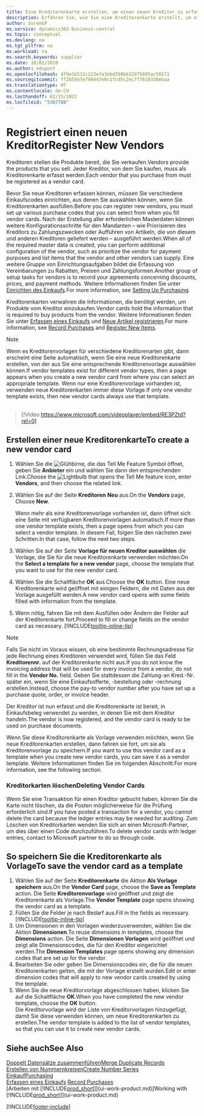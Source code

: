 ```yaml
---
title: Eine Kreditorenkarte erstellen, um einen neuen Kreditor zu erfassen | Microsoft Docs
description: Erfahren Sie, wie Sie eine Kreditorenkarte erstellt, um einen neuen Kreditor oder einem Lieferanten zu erfassen.
author: SorenGP
ms.service: dynamics365-business-central
ms.topic: conceptual
ms.devlang: na
ms.tgt_pltfrm: na
ms.workload: na
ms.search.keywords: supplier
ms.date: 10/01/2020
ms.author: edupont
ms.openlocfilehash: 4f9e1b532c223efa3ebd398bb32975805ac58171
ms.sourcegitcommit: ff2b55b7e790447e0c1fcd5c2ec7f7610338ebaa
ms.translationtype: HT
ms.contentlocale: de-CH
ms.lasthandoff: 02/15/2021
ms.locfileid: "5387788"
---
```

# <a name="register-new-vendors"></a><span data-ttu-id="c8dc7-103">Registriert einen neuen Kreditor</span><span class="sxs-lookup"><span data-stu-id="c8dc7-103">Register New Vendors</span></span>

<span data-ttu-id="c8dc7-104">Kreditoren stellen die Produkte bereit, die Sie verkaufen.</span><span class="sxs-lookup"><span data-stu-id="c8dc7-104">Vendors provide the products that you sell.</span></span> <span data-ttu-id="c8dc7-105">Jeder Kreditor, von dem Sie kaufen, muss als Kreditorenkarte erfasst werden.</span><span class="sxs-lookup"><span data-stu-id="c8dc7-105">Each vendor that you purchase from must be registered as a vendor card.</span></span>

<span data-ttu-id="c8dc7-106">Bevor Sie neue Kreditoren erfassen können, müssen Sie verschiedene Einkaufscodes einrichten, aus denen Sie auswählen können, wenn Sie Kreditorenkarten ausfüllen.</span><span class="sxs-lookup"><span data-stu-id="c8dc7-106">Before you can register new vendors, you must set up various purchase codes that you can select from when you fill vendor cards.</span></span> <span data-ttu-id="c8dc7-107">Nach der Erstellung aller erforderlichen Masterdaten können weitere Konfigurationsschritte für den Mandanten – wie Priorisieren des Kreditors zu Zahlungszwecken oder Aufführen von Artikeln, die von diesem und anderen Kreditoren geliefert werden – ausgeführt werden.</span><span class="sxs-lookup"><span data-stu-id="c8dc7-107">When all of the required master data is created, you can perform additional configuration of the vendor, such as prioritize the vendor for payment purposes and list items that the vendor and other vendors can supply.</span></span> <span data-ttu-id="c8dc7-108">Eine weitere Gruppe von Einrichtungsaufgaben bildet die Erfassung von Vereinbarungen zu Rabatten, Preisen und Zahlungsformen.</span><span class="sxs-lookup"><span data-stu-id="c8dc7-108">Another group of setup tasks for vendors is to record your agreements concerning discounts, prices, and payment methods.</span></span> <span data-ttu-id="c8dc7-109">Weitere Informationen finden Sie unter [Einrichten des Einkaufs](purchasing-setup-purchasing.md).</span><span class="sxs-lookup"><span data-stu-id="c8dc7-109">For more information, see [Setting Up Purchasing](purchasing-setup-purchasing.md).</span></span>

<span data-ttu-id="c8dc7-110">Kreditorenkarten verwahren die Informationen, die benötigt werden, um Produkte vom Kreditor einzukaufen.</span><span class="sxs-lookup"><span data-stu-id="c8dc7-110">Vendor cards hold the information that is required to buy products from the vendor.</span></span> <span data-ttu-id="c8dc7-111">Weitere Informationen finden Sie unter [Erfassen eines Einkaufs](purchasing-how-record-purchases.md) und [Neue Artikel registrieren](inventory-how-register-new-items.md).</span><span class="sxs-lookup"><span data-stu-id="c8dc7-111">For more information, see [Record Purchases](purchasing-how-record-purchases.md) and [Register New Items](inventory-how-register-new-items.md).</span></span>

> [!NOTE]  
> <span data-ttu-id="c8dc7-112">Wenn es Kreditorenvorlagen für verschiedene Kreditorenarten gibt, dann erscheint eine Seite automatisch, wenn Sie eine neue Kreditorenkarte erstellen, von der aus Sie eine entsprechende Kreditorenvorlage auswählen können.</span><span class="sxs-lookup"><span data-stu-id="c8dc7-112">If vendor templates exist for different vendor types, then a page appears when you create a new vendor card from where you can select an appropriate template.</span></span> <span data-ttu-id="c8dc7-113">Wenn nur eine Kreditorenvorlage vorhanden ist, verwenden neue Kreditorenkarten immer diese Vorlage.</span><span class="sxs-lookup"><span data-stu-id="c8dc7-113">If only one vendor template exists, then new vendor cards always use that template.</span></span>
<br><br>  

> [!Video https://www.microsoft.com/videoplayer/embed/RE3PZtd?rel=0]

## <a name="to-create-a-new-vendor-card"></a><span data-ttu-id="c8dc7-114">Erstellen einer neue Kreditorenkarte</span><span class="sxs-lookup"><span data-stu-id="c8dc7-114">To create a new vendor card</span></span>

1. <span data-ttu-id="c8dc7-115">Wählen Sie die ![Glühbirne, die das Tell Me Feature](media/ui-search/search_small.png "Tell Me-Funktion") Symbol öffnet, geben Sie **Anbieter** ein und wählen Sie dann den entsprechenden Link.</span><span class="sxs-lookup"><span data-stu-id="c8dc7-115">Choose the ![Lightbulb that opens the Tell Me feature](media/ui-search/search_small.png "Tell me what you want to do") icon, enter **Vendors**, and then choose the related link.</span></span>  
2. <span data-ttu-id="c8dc7-116">Wählen Sie auf der Seite **Kreditoren** **Neu** aus.</span><span class="sxs-lookup"><span data-stu-id="c8dc7-116">On the **Vendors** page, Choose **New**.</span></span>

    <span data-ttu-id="c8dc7-117">Wenn mehr als eine Kreditorenvorlage vorhanden ist, dann öffnet sich eine Seite mit verfügbaren Kreditorenvorlagen automatisch.</span><span class="sxs-lookup"><span data-stu-id="c8dc7-117">If more than one vendor template exists, then a page opens from which you can select a vendor template.</span></span> <span data-ttu-id="c8dc7-118">In diesem Fall, folgen Sie den nächsten zwei Schritten.</span><span class="sxs-lookup"><span data-stu-id="c8dc7-118">In that case, follow the next two steps.</span></span>
3. <span data-ttu-id="c8dc7-119">Wählen Sie auf der Seite **Vorlage für neuen Kreditor auswählen** die Vorlage, die Sie für die neue Kreditorenkarte verwenden möchten.</span><span class="sxs-lookup"><span data-stu-id="c8dc7-119">On the **Select a template for a new vendor** page, choose the template that you want to use for the new vendor card.</span></span>
4. <span data-ttu-id="c8dc7-120">Wählen Sie die Schaltfläche **OK** aus.</span><span class="sxs-lookup"><span data-stu-id="c8dc7-120">Choose the **OK** button.</span></span> <span data-ttu-id="c8dc7-121">Eine neue Kreditorenkarte wird geöffnet mit einigen Feldern, die mit Daten aus der Vorlage ausgefüllt werden.</span><span class="sxs-lookup"><span data-stu-id="c8dc7-121">A new vendor card opens with some fields filled with information from the template.</span></span>
5. <span data-ttu-id="c8dc7-122">Wenn nötig, fahren Sie mit dem Ausfüllen oder Ändern der Felder auf der Kreditorenkarte fort.</span><span class="sxs-lookup"><span data-stu-id="c8dc7-122">Proceed to fill or change fields on the vendor card as necessary.</span></span> [!INCLUDE[tooltip-inline-tip](includes/tooltip-inline-tip_md.md)]

> [!NOTE]  
> <span data-ttu-id="c8dc7-123">Falls Sie nicht im Voraus wissen, ob eine bestimmte Rechnungsadresse für jede Rechnung eines Kreditoren verwendet wird, füllen Sie das Feld **Kreditorennr.** auf der Kreditorenkarte nicht aus.</span><span class="sxs-lookup"><span data-stu-id="c8dc7-123">If you do not know the invoicing address that will be used for every invoice from a vendor, do not fill in the **Vendor No.** field.</span></span> <span data-ttu-id="c8dc7-124">Geben Sie stattdessen die Zahlung-an Kred.-Nr. später ein, wenn Sie eine Einkaufsofferte, -bestellung oder -rechnung erstellen.</span><span class="sxs-lookup"><span data-stu-id="c8dc7-124">Instead, choose the pay-to vendor number after you have set up a purchase quote, order, or invoice header.</span></span>

<span data-ttu-id="c8dc7-125">Der Kreditor ist nun erfasst und die Kreditorenkarte ist bereit, in Einkaufsbeleg verwendet zu werden, in denen Sie mit dem Kreditor handeln.</span><span class="sxs-lookup"><span data-stu-id="c8dc7-125">The vendor is now registered, and the vendor card is ready to be used on purchase documents.</span></span>

<span data-ttu-id="c8dc7-126">Wenn Sie diese Kreditorenkarte als Vorlage verwenden möchten, wenn Sie neue Kreditorenkarten erstellen, dann fahren sie fort, um sie als Kreditorenvorlage zu speichern.</span><span class="sxs-lookup"><span data-stu-id="c8dc7-126">If you want to use this vendor card as a template when you create new vendor cards, you can save it as a vendor template.</span></span> <span data-ttu-id="c8dc7-127">Weitere Informationen finden Sie im folgenden Abschnitt.</span><span class="sxs-lookup"><span data-stu-id="c8dc7-127">For more information, see the following section.</span></span>

### <a name="deleting-vendor-cards"></a><span data-ttu-id="c8dc7-128">Kreditorkarten löschen</span><span class="sxs-lookup"><span data-stu-id="c8dc7-128">Deleting Vendor Cards</span></span>
<span data-ttu-id="c8dc7-129">Wenn Sie eine Transaktion für einen Kreditor gebucht haben, können Sie die Karte nicht löschen, da die Posten möglicherweise für die Prüfung erforderlich sind.</span><span class="sxs-lookup"><span data-stu-id="c8dc7-129">If you have posted a transaction for a vendor, you cannot delete the card because the ledger entries may be needed for auditing.</span></span> <span data-ttu-id="c8dc7-130">Zum Löschen von Kreditorkarten wenden Sie sich an einen Microsoft-Partner, um dies über einen Code durchzuführen.</span><span class="sxs-lookup"><span data-stu-id="c8dc7-130">To delete vendor cards with ledger entries, contact to Microsoft partner to do so through code.</span></span>

## <a name="to-save-the-vendor-card-as-a-template"></a><span data-ttu-id="c8dc7-131">So speichern Sie die Kreditorenkarte als Vorlage</span><span class="sxs-lookup"><span data-stu-id="c8dc7-131">To save the vendor card as a template</span></span>
1. <span data-ttu-id="c8dc7-132">Wählen Sie auf der Seite **Kreditorenkarte** die Aktion **Als Vorlage speichern** aus.</span><span class="sxs-lookup"><span data-stu-id="c8dc7-132">On the **Vendor Card** page, choose the **Save as Template** action.</span></span> <span data-ttu-id="c8dc7-133">Die Seite **Kreditorenvorlage** wird geöffnet und zeigt die Kreditorenkarte als Vorlage.</span><span class="sxs-lookup"><span data-stu-id="c8dc7-133">The **Vendor Template** page opens showing the vendor card as a template.</span></span>
2. <span data-ttu-id="c8dc7-134">Füllen Sie die Felder je nach Bedarf aus.</span><span class="sxs-lookup"><span data-stu-id="c8dc7-134">Fill in the fields as necessary.</span></span> [!INCLUDE[tooltip-inline-tip](includes/tooltip-inline-tip_md.md)]
3. <span data-ttu-id="c8dc7-135">Um Dimensionen in den Vorlagen wiederzuverwenden, wählen Sie die Aktion **Dimensionen**.</span><span class="sxs-lookup"><span data-stu-id="c8dc7-135">To reuse dimensions in templates, choose the **Dimensions** action.</span></span> <span data-ttu-id="c8dc7-136">Die Seite **Dimensionen Vorlagen** wird geöffnet und zeigt alle Dimensionscodes, die für den Kreditor eingerichtet werden.</span><span class="sxs-lookup"><span data-stu-id="c8dc7-136">The **Dimension Templates** page opens showing any dimension codes that are set up for the vendor.</span></span>
4. <span data-ttu-id="c8dc7-137">Bearbeiten Sie oder geben Sie Dimensionscodes ein, die für die neuen Kreditorenkarten gelten, die mit der Vorlage erstellt wurden.</span><span class="sxs-lookup"><span data-stu-id="c8dc7-137">Edit or enter dimension codes that will apply to new vendor cards created by using the template.</span></span>
5. <span data-ttu-id="c8dc7-138">Wenn Sie die neue Kreditorvorlage abgeschlossen haben, klicken Sie auf die Schaltfläche **OK**.</span><span class="sxs-lookup"><span data-stu-id="c8dc7-138">When you have completed the new vendor template, choose the **OK** button.</span></span>  
   <span data-ttu-id="c8dc7-139">Die Kreditorvorlage wird der Liste von Kreditorvorlagen hinzugefügt, damit Sie diese verwenden können, um neue Kreditorenkarten zu erstellen.</span><span class="sxs-lookup"><span data-stu-id="c8dc7-139">The vendor template is added to the list of vendor templates, so that you can use it to create new vendor cards.</span></span>

## <a name="see-also"></a><span data-ttu-id="c8dc7-140">Siehe auch</span><span class="sxs-lookup"><span data-stu-id="c8dc7-140">See Also</span></span>
[<span data-ttu-id="c8dc7-141">Doppelt Datensätze zusammenführen</span><span class="sxs-lookup"><span data-stu-id="c8dc7-141">Merge Duplicate Records</span></span>](sales-how-merge-duplicate-records.md)  
[<span data-ttu-id="c8dc7-142">Erstellen von Nummernkreisen</span><span class="sxs-lookup"><span data-stu-id="c8dc7-142">Create Number Series</span></span>](ui-create-number-series.md)  
[<span data-ttu-id="c8dc7-143">Einkauf</span><span class="sxs-lookup"><span data-stu-id="c8dc7-143">Purchasing</span></span>](purchasing-manage-purchasing.md)  
<span data-ttu-id="c8dc7-144">[Erfassen eines Einkaufs](purchasing-how-record-purchases.md) </span><span class="sxs-lookup"><span data-stu-id="c8dc7-144">[Record Purchases](purchasing-how-record-purchases.md) </span></span>  
<span data-ttu-id="c8dc7-145">[Arbeiten mit [!INCLUDE[prod_short](includes/prod_short.md)]](ui-work-product.md)</span><span class="sxs-lookup"><span data-stu-id="c8dc7-145">[Working with [!INCLUDE[prod_short](includes/prod_short.md)]](ui-work-product.md)</span></span>  


[!INCLUDE[footer-include](includes/footer-banner.md)]